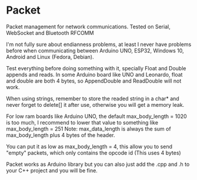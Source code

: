 # Packet
Packet management for network communications. Tested on Serial, WebSocket and Bluetooth RFCOMM

I'm not fully sure about endianness problems, at least I never have problems before when communicating between Arduino UNO, ESP32, Windows 10, Android and Linux (Fedora, Debian).

Test everything before doing something with it, specially Float and Double appends and reads. In some Arduino board like UNO and Leonardo, float and double are both 4 bytes, so AppendDouble and ReadDouble will not work.

When using strings, remember to store the readed string in a char* and never forget to delete[] it after use, otherwise you will get a memory leak.

For low ram boards like Arduino UNO, the default max_body_length = 1020 is too much, I recommend to lower that value to something like max_body_length = 251 Note: max_data_length is always the sum of max_body_length plus 4 bytes of the header.

You can put it as low as max_body_length = 4, this allow you to send "empty" packets, which only contains the opcode id (This uses 4 bytes)

Packet works as Arduino library but you can also just add the .cpp and .h to your C++ project and you will be fine.
